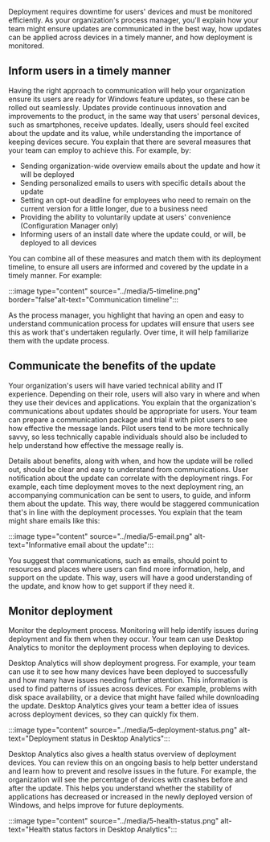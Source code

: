 Deployment requires downtime for users' devices and must be monitored efficiently. As your organization's process manager, you'll explain how your team might ensure updates are communicated in the best way, how updates can be applied across devices in a timely manner, and how deployment is monitored.

## Inform users in a timely manner

Having the right approach to communication will help your organization ensure its users are ready for Windows feature updates, so these can be rolled out seamlessly. Updates provide continuous innovation and improvements to the product, in the same way that users' personal devices, such as smartphones, receive updates. Ideally, users should feel excited about the update and its value, while understanding the importance of keeping devices secure. You explain that there are several measures that your team can employ to achieve this. For example, by:

- Sending organization-wide overview emails about the update and how it will be deployed
- Sending personalized emails to users with specific details about the update
- Setting an opt-out deadline for employees who need to remain on the current version for a little longer, due to a business need
- Providing the ability to voluntarily update at users' convenience (Configuration Manager only)
- Informing users of an install date where the update could, or will, be deployed to all devices

You can combine all of these measures and match them with its deployment timeline, to ensure all users are informed and covered by the update in a timely manner. For example:

:::image type="content" source="../media/5-timeline.png" border="false"alt-text="Communication timeline":::

As the process manager, you highlight that having an open and easy to understand communication process for updates will ensure that users see this as work that's undertaken regularly. Over time, it will help familiarize them with the update process.

## Communicate the benefits of the update

Your organization's users will have varied technical ability and IT experience. Depending on their role, users will also vary in where and when they use their devices and applications. You explain that the organization's communications about updates should be appropriate for users. Your team can prepare a communication package and trial it with pilot users to see how effective the message lands. Pilot users tend to be more technically savvy, so less technically capable individuals should also be included to help understand how effective the message really is.

Details about benefits, along with when, and how the update will be rolled out, should be clear and easy to understand from communications. User notification about the update can correlate with the deployment rings. For example, each time deployment moves to the next deployment ring, an accompanying communication can be sent to users, to guide, and inform them about the update. This way, there would be staggered communication that's in line with the deployment processes. You explain that the team might share emails like this:

:::image type="content" source="../media/5-email.png" alt-text="Informative email about the update":::

You suggest that communications, such as emails, should point to resources and places where users can find more information, help, and support on the update. This way, users will have a good understanding of the update, and know how to get support if they need it.

## Monitor deployment

Monitor the deployment process. Monitoring will help identify issues during deployment and fix them when they occur. Your team can use Desktop Analytics to monitor the deployment process when deploying to devices.

Desktop Analytics will show deployment progress. For example, your team can use it to see how many devices have been deployed to successfully and how many have issues needing further attention. This information is used to find patterns of issues across devices. For example, problems with disk space availability, or a device that might have failed while downloading the update. Desktop Analytics gives your team a better idea of issues across deployment devices, so they can quickly fix them.

:::image type="content" source="../media/5-deployment-status.png" alt-text="Deployment status in Desktop Analytics":::

Desktop Analytics also gives a health status overview of deployment devices. You can review this on an ongoing basis to help better understand and learn how to prevent and resolve issues in the future. For example, the organization will see the percentage of devices with crashes before and after the update. This helps you understand whether the stability of applications has decreased or increased in the newly deployed version of Windows, and helps improve for future deployments.

:::image type="content" source="../media/5-health-status.png" alt-text="Health status factors in Desktop Analytics":::

